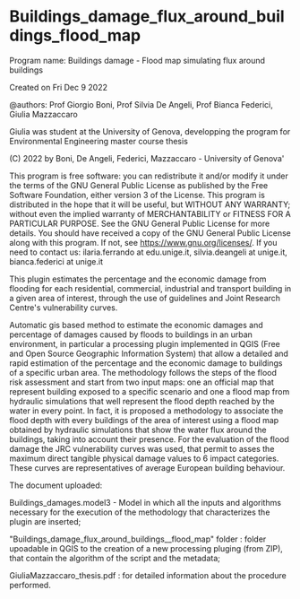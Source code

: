 # Buildings_damage_flux_around_buildings_flood_map

Program name: Buildings damage - Flood map simulating flux around buildings

Created on Fri Dec  9 2022

@authors: Prof Giorgio Boni, Prof Silvia De Angeli, Prof Bianca Federici, Giulia Mazzaccaro

Giulia was student at the University of Genova, developping the program for Environmental Engineering master course thesis

(C) 2022 by Boni, De Angeli, Federici, Mazzaccaro - University of Genova'

This program is free software: you can redistribute it and/or modify it under the terms of the GNU General Public License as published by the Free Software Foundation, either version 3 of the License.
This program is distributed in the hope that it will be useful, but WITHOUT ANY WARRANTY; without even the implied warranty of MERCHANTABILITY or FITNESS FOR A PARTICULAR PURPOSE. 
See the GNU General Public License for more details.
You should have received a copy of the GNU General Public License along with this program.  If not, see https://www.gnu.org/licenses/.
If you need to contact us: ilaria.ferrando at edu.unige.it, silvia.deangeli at unige.it, bianca.federici at unige.it

This plugin estimates the percentage and the economic damage from flooding for each residential, commercial, industrial and transport building in a given area of interest, through the use of guidelines and Joint Research Centre's vulnerability curves.

Automatic gis based method to estimate the economic damages and percentage of damages caused by floods to buildings in an urban environment, in particular a processing plugin implemented in QGIS (Free and Open Source Geographic Information System) that allow a detailed and rapid estimation of the percentage and the economic damage to buildings of a specific urban area. 
The methodology follows the steps of the flood risk assessment and start from two input maps: one an official map that represent building exposed to a specific scenario and one a flood map from hydraulic simulations that well represent the flood depth reached by the water in every point. 
In fact, it is proposed a methodology to associate the flood depth with every buildings of the area of interest using a flood map obtained by hydraulic simulations that show the water flux around the buildings, taking into account their presence.
For the evaluation of the flood damage the JRC vulnerability curves was used, that permit to asses the maximum direct tangible physical damage values to 6 impact categories. 
These curves are representatives of average European building behaviour.

The document uploaded:

Buildings_damages.model3 - Model in which all the inputs and algorithms necessary for the execution of the methodology that characterizes the plugin are inserted;

"Buildings_damage_flux_around_buildings__flood_map" folder : folder upoadable in QGIS to the creation of a new processing pluging (from ZIP), that contain the algorithm of the script and the metadata;

GiuliaMazzaccaro_thesis.pdf : for detailed information about the procedure performed.
